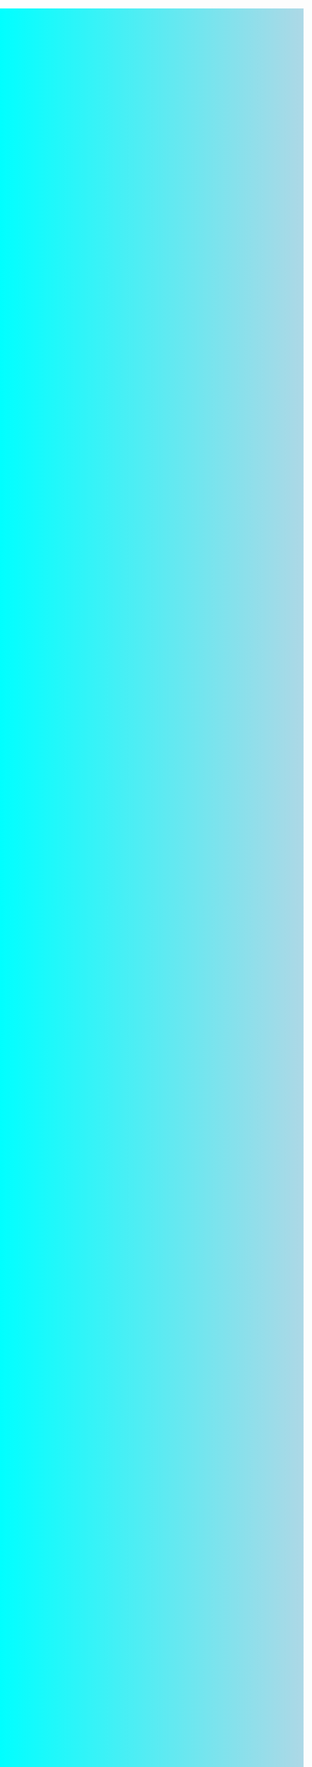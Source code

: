 <html>
<head>
    <title>A Special Question</title>
    <style>
        body {
            font-family: Arial, sans-serif;
            background: linear-gradient(to right, cyan, lightblue);
            text-align: center;
            height: 100vh;
            margin: 0;
            display: flex;
            justify-content: center;
            align-items: center;
            font-family: "Comic Sans MS";
          	margin-top: 500px;
        }

        section {
            background-color: rgba(0, 0, 0, 0.3); /* Semi-transparent white */
            padding: 20px;
            border-radius: 10px;
        }

        h1 {
            color: #333;
        }

        p {
            color: #666;
        }

        button {
            background-color: #ccc;
            border: none;
            padding: 10px 20px;
            text-decoration: none;
            display: inline-block;
            font-size: 16px;
            margin: 10px;
            cursor: pointer;
            font-family: "Comic Sans MS";
        }
    </style>
</head>
<body>
<section>
    <h1>Sawera ji! Will you be my... life partner?</h1>
    <p>I really like spending time with you. Would you like to be more than friends?</p>
    <button id="yes">Yes</button>
    <button id="no">No</button>

    <div id="result" style="display: none;">
        <p id="message"></p>
    </div>
</section>

<script>
    const yesButton = document.getElementById('yes');
    const noButton = document.getElementById('no');
    const resultDiv = document.getElementById('result');
    const messageElement = document.getElementById('message');

    yesButton.addEventListener('click', () => {
        messageElement.textContent = 'I love you !';
        resultDiv.style.display = 'block';
    });

    noButton.addEventListener('click', () => {
        messageElement.textContent = 'I hope you will change your mind later, I will keep trying.';
        resultDiv.style.display = 'block';
    });
</script>
</body>
</html>
